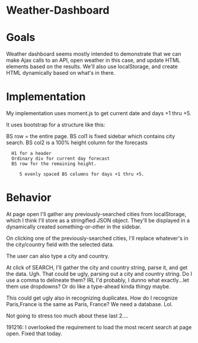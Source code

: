 # Weather-Dashboard

# Goals 

Weather dashboard seems mostly intended to demonstrate that we can make Ajax calls to an API, open weather in this case, and update HTML elements based on the results. We'll also use localStorage, and create HTML dynamically based on what's in there. 

# Implementation 

My implementation uses moment.js to get current date and days +1 thru +5. 

It uses bootstrap for a structure like this: 

BS row = the entire page. 
   BS col1 is fixed sidebar which contains city search.
   BS col2 is a 100% height column for the forecasts

      H1 for a header
      Ordinary div for current day forecast
      BS row for the remaining height. 

         5 evenly spaced BS columns for days +1 thru +5. 

# Behavior 

At page open I'll gather any previously-searched cities from localStorage, which I think I'll store as a stringified JSON object. They'll be displayed in a dynamically created something-or-other in the sidebar. 

On clicking one of the previously-searched cities, I'll replace whatever's in the city/country field with the selected data. 

The user can also type a city and country. 

At click of SEARCH, I'll gather the city and country string, parse it, and get the data. Ugh. That could be ugly, parsing out a city and country string. Do I use a comma to delineate them? IRL I'd probably, I dunno what exactly...let them use dropdowns? Or do like a type-ahead kinda thingy maybe.  

This could get ugly also in recognizing duplicates. How do I recognize Paris,France is the same as Paris, France? We need a database. Lol. 

Not going to stress too much about these last 2....

191216: I overlooked the requirement to load the most recent search at page open. Fixed that today. 

